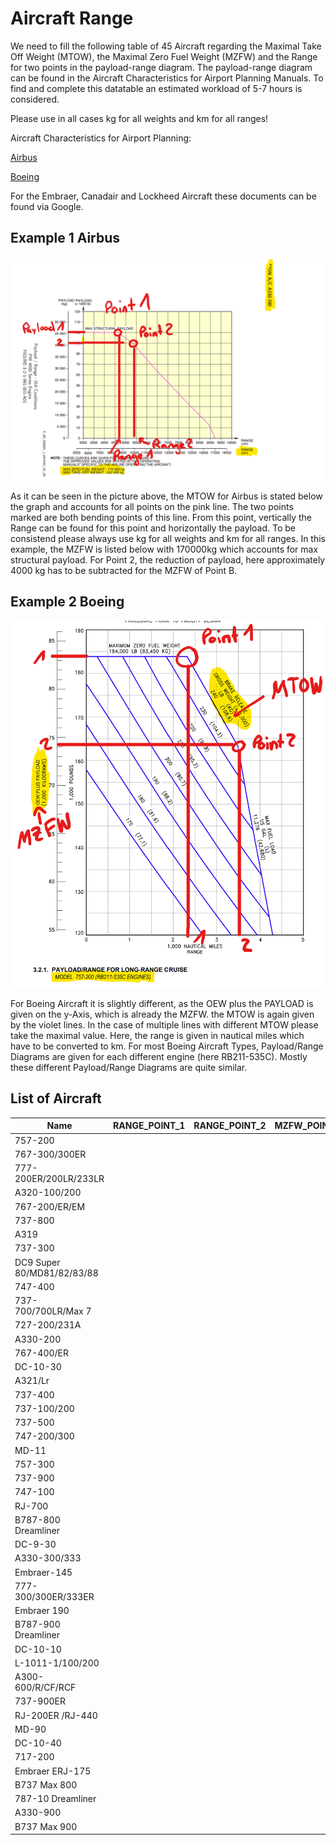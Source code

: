# Aircraft Range

We need to fill the following table of 45 Aircraft regarding the Maximal Take Off Weight (MTOW), the Maximal Zero Fuel Weight (MZFW) and the Range for two points in the payload-range diagram. 
The payload-range diagram can be found in the Aircraft Characteristics for Airport Planning Manuals. 
To find and complete this datatable an estimated workload of 5-7 hours is considered. 

Please use in all cases kg for all weights and km for all ranges!

Aircraft Characteristics for Airport Planning:

[Airbus](https://www.airbus.com/en/airport-operations-and-technical-data/aircraft-characteristics) 

[Boeing](https://www.boeing.com/commercial/airports/plan_manuals.page)

For the Embraer, Canadair and Lockheed Aircraft these documents can be found via Google.

## Example 1 Airbus

![Airbus](airbus.png)

As it can be seen in the picture above, the MTOW for Airbus is stated below the graph and accounts for all points on the pink line.
The two points marked are both bending points of this line. From this point, vertically the Range can be found for this point and horizontally the payload. 
To be consistend please always use kg for all weights and km for all ranges. 
In this example, the MZFW is listed below with 170000kg which accounts for max structural payload. 
For Point 2, the reduction of payload, here approximately 4000 kg has to be subtracted for the MZFW of Point B. 
## Example 2 Boeing

![Boeing](boeing.png)

For Boeing Aircraft it is slightly different, as the OEW plus the PAYLOAD is given 
on the y-Axis, which is already the MZFW. the MTOW is again given by the violet lines. In the case of multiple lines with different MTOW please take the maximal value. 
Here, the range is given in nautical miles which have to be converted to km. 
For most Boeing Aircraft Types, Payload/Range Diagrams are given for each different engine (here RB211-535C). Mostly these different Payload/Range Diagrams are quite similar. 

## List of Aircraft

| Name                                              | RANGE_POINT_1 | RANGE_POINT_2 | MZFW_POINT_1 | MZFW_POINT_2 | MTOW |
|---------------------------------------------------|---------------|---------------|--------------|--------------|------|
| 757-200                                           |               |               |              |              |      |
| 767-300/300ER                                     |               |               |              |              |      |
| 777-200ER/200LR/233LR                             |               |               |              |              |      |
| A320-100/200                                      |               |               |              |              |      |
| 767-200/ER/EM                                     |               |               |              |              |      |
| 737-800                                           |               |               |              |              |      |
| A319                                              |               |               |              |              |      |
| 737-300                                           |               |               |              |              |      |
| DC9 Super 80/MD81/82/83/88                        |               |               |              |              |      |
| 747-400                                           |               |               |              |              |      |
| 737-700/700LR/Max 7                               |               |               |              |              |      |
| 727-200/231A                                      |               |               |              |              |      |
| A330-200                                          |               |               |              |              |      |
| 767-400/ER                                        |               |               |              |              |      |
| DC-10-30                                          |               |               |              |              |      |
| A321/Lr                                           |               |               |              |              |      |
| 737-400                                           |               |               |              |              |      |
| 737-100/200                                       |               |               |              |              |      |
| 737-500                                           |               |               |              |              |      |
| 747-200/300                                       |               |               |              |              |      |
| MD-11                                             |               |               |              |              |      |
| 757-300                                           |               |               |              |              |      |
| 737-900                                           |               |               |              |              |      |
| 747-100                                           |               |               |              |              |      |
| RJ-700                                            |               |               |              |              |      |
| B787-800 Dreamliner                               |               |               |              |              |      |
| DC-9-30                                           |               |               |              |              |      |
| A330-300/333                                      |               |               |              |              |      |
| Embraer-145                                       |               |               |              |              |      |
| 777-300/300ER/333ER                               |               |               |              |              |      |
| Embraer 190                                       |               |               |              |              |      |
| B787-900 Dreamliner                               |               |               |              |              |      |
| DC-10-10                                          |               |               |              |              |      |
| L-1011-1/100/200                                  |               |               |              |              |      |
| A300-600/R/CF/RCF                                 |               |               |              |              |      |
| 737-900ER                                         |               |               |              |              |      |
| RJ-200ER /RJ-440                                  |               |               |              |              |      |
| MD-90                                             |               |               |              |              |      |
| DC-10-40                                          |               |               |              |              |      |
| 717-200                                           |               |               |              |              |      |
| Embraer ERJ-175                                   |               |               |              |              |      |
| B737 Max 800                                      |               |               |              |              |      |
| 787-10 Dreamliner                                 |               |               |              |              |      |
| A330-900                                          |               |               |              |              |      |
| B737 Max 900                                      |               |               |              |              |      |